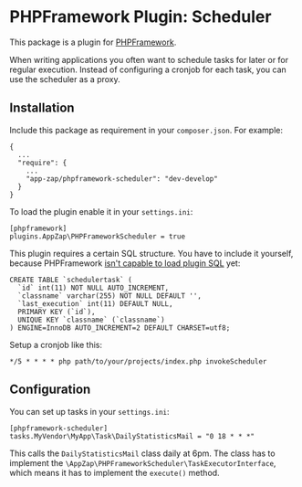 # PHPFramework Plugin: Scheduler

This package is a plugin for [PHPFramework](https://github.com/app-zap/PHPFramework).

When writing applications you often want to schedule tasks for later or for regular execution.
Instead of configuring a cronjob for each task, you can use the scheduler as a proxy.

## Installation

Include this package as requirement in your `composer.json`. For example:

    {
      ...
      "require": {
        ...
        "app-zap/phpframework-scheduler": "dev-develop"
      }
    }

To load the plugin enable it in your `settings.ini`:

    [phpframework]
    plugins.AppZap\PHPFrameworkScheduler = true

This plugin requires a certain SQL structure. You have to include it yourself, because PHPFramework [isn't capable to load plugin SQL](https://github.com/app-zap/PHPFramework/issues/51) yet:

    CREATE TABLE `schedulertask` (
      `id` int(11) NOT NULL AUTO_INCREMENT,
      `classname` varchar(255) NOT NULL DEFAULT '',
      `last_execution` int(11) DEFAULT NULL,
      PRIMARY KEY (`id`),
      UNIQUE KEY `classname` (`classname`)
    ) ENGINE=InnoDB AUTO_INCREMENT=2 DEFAULT CHARSET=utf8;

Setup a cronjob like this:

    */5 * * * * php path/to/your/projects/index.php invokeScheduler

## Configuration

You can set up tasks in your `settings.ini`:

    [phpframework-scheduler]
    tasks.MyVendor\MyApp\Task\DailyStatisticsMail = "0 18 * * *"

This calls the `DailyStatisticsMail` class daily at 6pm. The class has to implement the
`\AppZap\PHPFrameworkScheduler\TaskExecutorInterface`, which means it has to implement the `execute()`
method.
